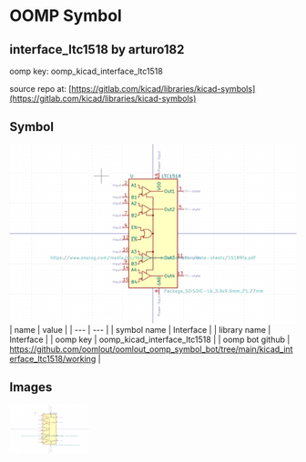 # OOMP Symbol  
## interface_ltc1518  by arturo182  
  
oomp key: oomp_kicad_interface_ltc1518  
  
source repo at: [https://gitlab.com/kicad/libraries/kicad-symbols](https://gitlab.com/kicad/libraries/kicad-symbols)  
## Symbol  
  
[![working.png](working_600.png)](working.png)  
| name | value | 
| --- | --- | 
| symbol name | Interface | 
| library name | Interface | 
| oomp key | oomp_kicad_interface_ltc1518 | 
| oomp bot github | https://github.com/oomlout/oomlout_oomp_symbol_bot/tree/main/kicad_interface_ltc1518/working | 
## Images  
  
[![working.png](working_140.png)](working.png)  
